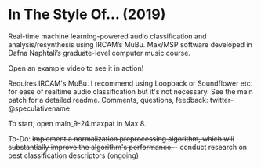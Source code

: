 # In The Style Of... (2019)

Real-time machine learning-powered audio classification and analysis/resynthesis using IRCAM’s MuBu.
Max/MSP software developed in Dafna Naphtali’s graduate-level computer music course.

Open an example video to see it in action!

Requires IRCAM's MuBu. I recommend using Loopback or Soundflower etc. for ease of realtime audio classification but it's not necessary. See the main patch for a detailed readme. Comments, questions, feedback: twitter- @speculativename

To start, open main_9-24.maxpat in Max 8.

To-Do: <s> implement a normalization preprocessing algorithm, which will substantially improve the algorithm's performance. </s>
       - conduct research on best classification descriptors (ongoing)
